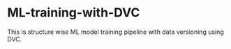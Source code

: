 # ML-training-with-DVC
This is structure wise ML model training pipeline with data versioning using DVC.
